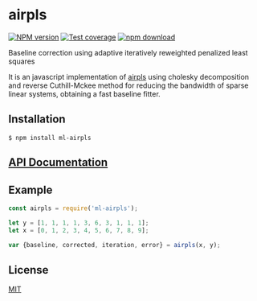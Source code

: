 # airpls

  [![NPM version][npm-image]][npm-url]
  [![Test coverage][codecov-image]][codecov-url]
  [![npm download][download-image]][download-url]

Baseline correction using adaptive iteratively reweighted penalized least squares

It is an javascript implementation of [airpls](https://github.com/zmzhang/airPLS/blob/main/airPLS_manuscript.pdf) using cholesky decomposition and reverse Cuthill-Mckee method for reducing the bandwidth of sparse linear systems, obtaining a fast baseline fitter. 

## Installation

`$ npm install ml-airpls`

## [API Documentation](https://mljs.github.io/airpls/)

## Example

```js
const airpls = require('ml-airpls');

let y = [1, 1, 1, 1, 3, 6, 3, 1, 1, 1];
let x = [0, 1, 2, 3, 4, 5, 6, 7, 8, 9];

var {baseline, corrected, iteration, error} = airpls(x, y);
```

## License

[MIT](./LICENSE)

[npm-image]: https://img.shields.io/npm/v/ml-airpls.svg?style=flat-square
[npm-url]: https://www.npmjs.com/package/ml-airpls
[codecov-image]: https://img.shields.io/codecov/c/github/mljs/airpls.svg?style=flat-square
[codecov-url]: https://codecov.io/gh/mljs/airpls
[download-image]: https://img.shields.io/npm/dm/ml-airpls.svg?style=flat-square
[download-url]: https://www.npmjs.com/package/ml-airpls
